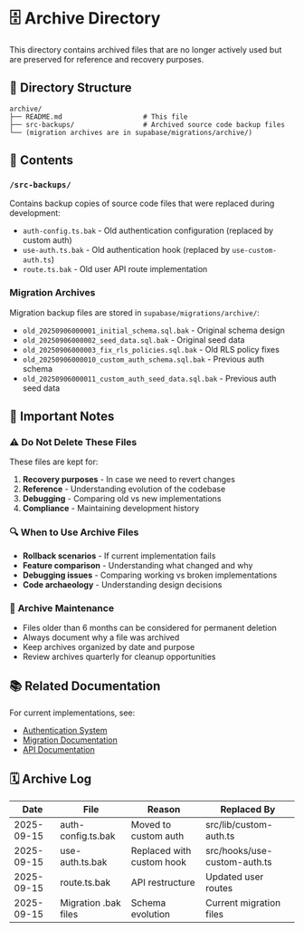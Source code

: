 # 🗄️ Archive Directory

This directory contains archived files that are no longer actively used but are preserved for reference and recovery purposes.

## 📁 Directory Structure

```
archive/
├── README.md                    # This file
├── src-backups/                 # Archived source code backup files
└── (migration archives are in supabase/migrations/archive/)
```

## 📂 Contents

### `/src-backups/`
Contains backup copies of source code files that were replaced during development:

- `auth-config.ts.bak` - Old authentication configuration (replaced by custom auth)
- `use-auth.ts.bak` - Old authentication hook (replaced by `use-custom-auth.ts`)
- `route.ts.bak` - Old user API route implementation

### Migration Archives
Migration backup files are stored in `supabase/migrations/archive/`:
- `old_20250906000001_initial_schema.sql.bak` - Original schema design
- `old_20250906000002_seed_data.sql.bak` - Original seed data
- `old_20250906000003_fix_rls_policies.sql.bak` - Old RLS policy fixes
- `old_20250906000010_custom_auth_schema.sql.bak` - Previous auth schema
- `old_20250906000011_custom_auth_seed_data.sql.bak` - Previous auth seed data

## 🚨 Important Notes

### ⚠️ **Do Not Delete These Files**
These files are kept for:
1. **Recovery purposes** - In case we need to revert changes
2. **Reference** - Understanding evolution of the codebase
3. **Debugging** - Comparing old vs new implementations
4. **Compliance** - Maintaining development history

### 🔍 **When to Use Archive Files**
- **Rollback scenarios** - If current implementation fails
- **Feature comparison** - Understanding what changed and why
- **Debugging issues** - Comparing working vs broken implementations
- **Code archaeology** - Understanding design decisions

### 🧹 **Archive Maintenance**
- Files older than 6 months can be considered for permanent deletion
- Always document why a file was archived
- Keep archives organized by date and purpose
- Review archives quarterly for cleanup opportunities

## 📚 Related Documentation

For current implementations, see:
- [Authentication System](../docs/authentication/AUTHENTICATION_COMPARISON.md)
- [Migration Documentation](../supabase/migrations/README.md)
- [API Documentation](../docs/api/)

## 🗓️ Archive Log

| Date | File | Reason | Replaced By |
|------|------|--------|-------------|
| 2025-09-15 | auth-config.ts.bak | Moved to custom auth | src/lib/custom-auth.ts |
| 2025-09-15 | use-auth.ts.bak | Replaced with custom hook | src/hooks/use-custom-auth.ts |
| 2025-09-15 | route.ts.bak | API restructure | Updated user routes |
| 2025-09-15 | Migration .bak files | Schema evolution | Current migration files |
